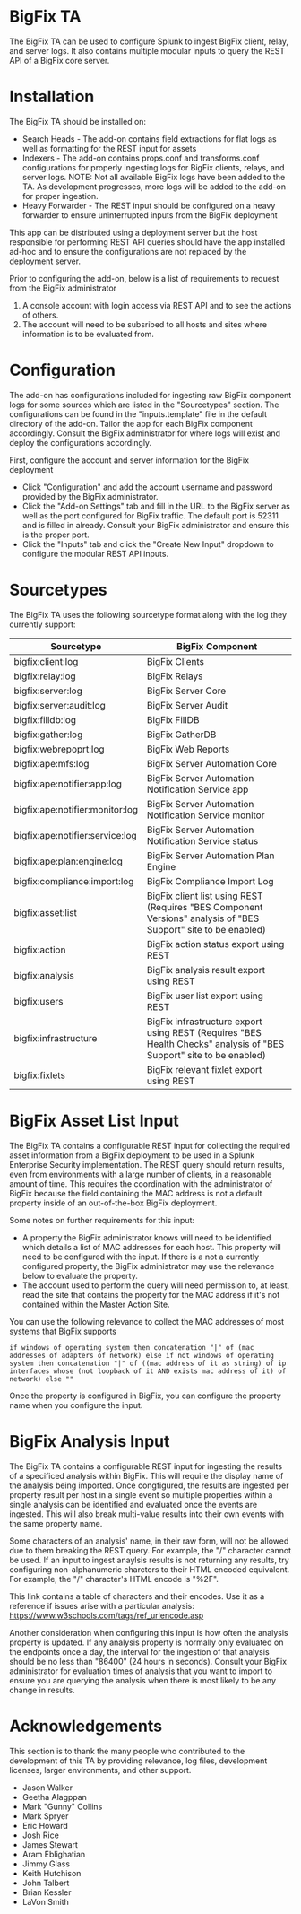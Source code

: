 # BigFix TA
The BigFix TA can be used to configure Splunk to ingest BigFix client, relay, and server logs. It also contains multiple modular inputs to query the REST API of a BigFix core server.

# Installation
The BigFix TA should be installed on:

- Search Heads - The add-on contains field extractions for flat logs as well as formatting for the REST input for assets
- Indexers - The add-on contains props.conf and transforms.conf configurations for properly ingesting logs for BigFix clients, relays, and server logs. NOTE: Not all available BigFix logs have been added to the TA. As development progresses, more logs will be added to the add-on for proper ingestion.
- Heavy Forwarder - The REST input should be configured on a heavy forwarder to ensure uninterrupted inputs from the BigFix deployment

This app can be distributed using a deployment server but the host responsible for performing REST API queries should have the app installed ad-hoc and to ensure the configurations are not replaced by the deployment server.

Prior to configuring the add-on, below is a list of requirements to request from the BigFix administrator

1. A console account with login access via REST API and to see the actions of others.
2. The account will need to be subsribed to all hosts and sites where information is to be evaluated from.

# Configuration
The add-on has configurations included for ingesting raw BigFix component logs for some sources which are listed in the "Sourcetypes" section. The configurations can be found in the "inputs.template" file in the default directory of the add-on. Tailor the app for each BigFix component accordingly. Consult the BigFix administrator for where logs will exist and deploy the configurations accordingly.

First, configure the account and server information for the BigFix deployment
- Click "Configuration" and add the account username and password provided by the BigFix administrator.
- Click the "Add-on Settings" tab and fill in the URL to the BigFix server as well as the port configured for BigFix traffic. The default port is 52311 and is filled in already. Consult your BigFix administrator and ensure this is the proper port.
- Click the "Inputs" tab and click the "Create New Input" dropdown to configure the modular REST API inputs.

# Sourcetypes
The BigFix TA uses the following sourcetype format along with the log they currently support:

 Sourcetype | BigFix Component
 --- | --- 
bigfix:client:log | BigFix Clients
bigfix:relay:log | BigFix Relays 
bigfix:server:log | BigFix Server Core 
bigfix:server:audit:log | BigFix Server Audit 
bigfix:filldb:log | BigFix FillDB 
bigfix:gather:log | BigFix GatherDB 
bigfix:webrepoprt:log | BigFix Web Reports 
bigfix:ape:mfs:log | BigFix Server Automation Core 
bigfix:ape:notifier:app:log | BigFix Server Automation Notification Service app 
bigfix:ape:notifier:monitor:log | BigFix Server Automation Notification Service monitor  
bigfix:ape:notifier:service:log | BigFix Server Automation Notification Service status 
bigfix:ape:plan:engine:log | BigFix Server Automation Plan Engine 
bigfix:compliance:import:log | BigFix Compliance Import Log 
bigfix:asset:list | BigFix client list using REST (Requires "BES Component Versions" analysis of "BES Support" site to be enabled)
bigfix:action | BigFix action status export using REST
bigfix:analysis | BigFix analysis result export using REST
bigfix:users | BigFix user list export using REST
bigfix:infrastructure | BigFix infrastructure export using REST (Requires "BES Health Checks" analysis of "BES Support" site to be enabled)
bigfix:fixlets | BigFix relevant fixlet export using REST


# BigFix Asset List Input
The BigFix TA contains a configurable REST input for collecting the required asset information from a BigFix deployment to be used in a Splunk Enterprise Security implementation. The REST query should return results, even from environments with a large number of clients, in a reasonable amount of time. This requires the coordination with the administrator of BigFix because the field containing the MAC address is not a default property inside of an out-of-the-box BigFix deployment.

Some notes on further requirements for this input:

- A property the BigFix administrator knows will need to be identified which details a list of MAC addresses for each host. This property will need to be configured with the input. If there is a not a currently configured property, the BigFix administrator may use the relevance below to evaluate the property.
- The account used to perform the query will need permission to, at least, read the site that contains the property for the MAC address if it's not contained within the Master Action Site.

You can use the following relevance to collect the MAC addresses of most systems that BigFix supports

```if windows of operating system then concatenation "|" of (mac addresses of adapters of network) else if not windows of operating system then concatenation "|" of ((mac address of it as string) of ip interfaces whose (not loopback of it AND exists mac address of it) of network) else ""```

Once the property is configured in BigFix, you can configure the property name when you configure the input.

# BigFix Analysis Input
The BigFix TA contains a configurable REST input for ingesting the results of a specificed analysis within BigFix. This will require the display name of the analysis being imported. Once congfigured, the results are ingested per property result per host in a single event so multiple properties within a single analysis can be identified and evaluated once the events are ingested. This will also break multi-value results into their own events with the same property name.

Some characters of an analysis' name, in their raw form, will not be allowed due to them breaking the REST query. For example, the "/" character cannot be used. If an input to ingest anaylsis results is not returning any results, try configuring non-alphanumeric charcters to their HTML encoded equivalent. For example, the "/" character's HTML encode is "%2F".

This link contains a table of characters and their encodes. Use it as a reference if issues arise with a particular analysis: https://www.w3schools.com/tags/ref_urlencode.asp

Another consideration when configuring this input is how often the analysis property is updated. If any analysis property is normally only evaluated on the endpoints once a day, the interval for the ingestion of that analysis should be no less than "86400" (24 hours in seconds). Consult your BigFix administrator for evaluation times of analysis that you want to import to ensure you are querying the analysis when there is most likely to be any change in results.

# Acknowledgements

This section is to thank the many people who contributed to the development of this TA by providing relevance, log files, development licenses, larger environments, and other support.

- Jason Walker
- Geetha Alagppan
- Mark "Gunny" Collins
- Mark Spryer
- Eric Howard
- Josh Rice
- James Stewart
- Aram Eblighatian
- Jimmy Glass
- Keith Hutchison
- John Talbert
- Brian Kessler
- LaVon Smith